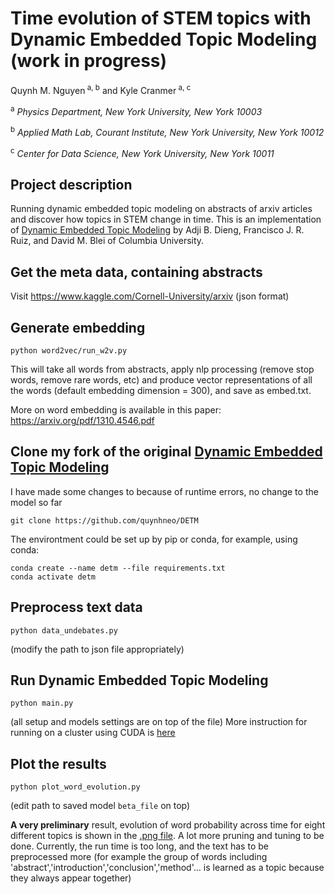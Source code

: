 # Time evolution of STEM topics with Dynamic Embedded Topic Modeling (work in progress)
Quynh M. Nguyen<sup> a, b</sup> and Kyle Cranmer<sup> a, c</sup>

<sup> a</sup> _Physics Department, New York University, New York 10003_

<sup> b</sup> _Applied Math Lab, Courant Institute, New York University, New York 10012_

<sup> c</sup> _Center for Data Science, New York University, New York 10011_

## Project description
Running dynamic embedded topic modeling on abstracts of arxiv articles and discover how topics in STEM change in time. This is an implementation of [Dynamic Embedded Topic Modeling](https://github.com/adjidieng/DETM) by Adji B. Dieng, Francisco J. R. Ruiz, and David M. Blei of Columbia University. 

## Get the meta data, containing abstracts 
Visit https://www.kaggle.com/Cornell-University/arxiv (json format)

## Generate embedding 
  
```
python word2vec/run_w2v.py
```
  
This will take all words from abstracts, apply nlp processing (remove stop words, remove rare words, etc) and produce vector representations of all the words (default embedding dimension = 300), and save as embed.txt.

More on word embedding is available in this paper: https://arxiv.org/pdf/1310.4546.pdf
## Clone my fork of the original [Dynamic Embedded Topic Modeling](https://github.com/adjidieng/DETM)
I have made some changes to because of runtime errors, no change to the model so far
```
git clone https://github.com/quynhneo/DETM
```
The environtment could be set up by pip or conda, for example, using conda:
```
conda create --name detm --file requirements.txt 
conda activate detm
```

## Preprocess text data 
```
python data_undebates.py
```
(modify the path to json file appropriately)

## Run Dynamic Embedded Topic Modeling 

```
python main.py
``` 
(all setup and models settings are on top of the file)
More instruction for running on a cluster using CUDA is [here](https://github.com/quynhneo/detm-arxiv/blob/master/docs/singularity_slurm.md)
## Plot the results
```
python plot_word_evolution.py 
```
(edit path to saved model `beta_file` on top)

**A very preliminary** result, evolution of word probability across time for eight different topics is shown in the [.png file](https://github.com/quynhneo/detm-arxiv/blob/master/detm_un_K_50_Htheta_800_Optim_adam_Clip_0.0_ThetaAct_relu_Lr_0.005_Bsz_1000_RhoSize_300_L_3_minDF_100_trainEmbeddings_1_beta.png). A lot more pruning and tuning to be done. Currently, the run time is too long, and the text has to be preprocessed more (for example the group of words including  'abstract','introduction','conclusion','method'... is learned as a topic because they always appear together)  

